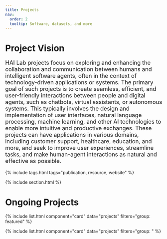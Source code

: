```yaml
---
title: Projects
nav:
  order: 2
  tooltip: Software, datasets, and more
---
```


# Project Vision

<p style="font-size: 18px;"> HAI Lab projects focus on exploring and enhancing the collaboration and communication between humans and intelligent software agents, often in the context of technology-driven applications or systems. The primary goal of such projects is to create seamless, efficient, and user-friendly interactions between people and digital agents, such as chatbots, virtual assistants, or autonomous systems. This typically involves the design and implementation of user interfaces, natural language processing, machine learning, and other AI technologies to enable more intuitive and productive exchanges. These projects can have applications in various domains, including customer support, healthcare, education, and more, and seek to improve user experiences, streamline tasks, and make human-agent interactions as natural and effective as possible. </p>

{% include tags.html tags="publication, resource, website" %}
 
<!--- {% include search-info.html %} -->

{% include section.html %}
 
# Ongoing Projects

{% include list.html component="card" data="projects" filters="group: featured" %}

<!--- {% include section.html %} -->

{% include list.html component="card" data="projects" filters="group: " %}